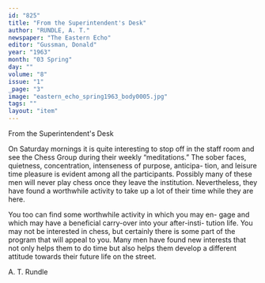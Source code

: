 ```yaml
---
id: "825"
title: "From the Superintendent's Desk"
author: "RUNDLE, A. T."
newspaper: "The Eastern Echo"
editor: "Gussman, Donald"
year: "1963"
month: "03 Spring"
day: ""
volume: "8"
issue: "1"
_page: "3"
image: "eastern_echo_spring1963_body0005.jpg"
tags: ""
layout: "item"
---
```

From
the
Superintendent's
Desk

On Saturday mornings it is quite interesting to stop off in the staff
room and see the Chess Group during their weekly “meditations.” The
sober faces, quietness, concentration, intenseness of purpose, anticipa-
tion, and leisure time pleasure is evident among all the participants.
Possibly many of these men will never play chess once they leave the
institution. Nevertheless, they have found a worthwhile activity to
take up a lot of their time while they are here.

You too can find some worthwhile activity in which you may en-
gage and which may have a beneficial carry-over into your after-insti-
tution life. You may not be interested in chess, but certainly there is
some part of the program that will appeal to you. Many men have
found new interests that not only helps them to do time but also helps
them develop a different attitude towards their future life on the street.

A. T. Rundle
